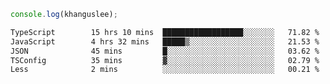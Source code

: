 ```js
console.log(khanguslee);
```

<!--START_SECTION:waka-->

```txt
TypeScript        15 hrs 10 mins  ██████████████████░░░░░░░   71.82 %
JavaScript        4 hrs 32 mins   █████▒░░░░░░░░░░░░░░░░░░░   21.53 %
JSON              45 mins         █░░░░░░░░░░░░░░░░░░░░░░░░   03.62 %
TSConfig          35 mins         ▓░░░░░░░░░░░░░░░░░░░░░░░░   02.79 %
Less              2 mins          ░░░░░░░░░░░░░░░░░░░░░░░░░   00.21 %
```

<!--END_SECTION:waka-->

<!--
**khanguslee/khanguslee** is a ✨ _special_ ✨ repository because its `README.md` (this file) appears on your GitHub profile.

Here are some ideas to get you started:

- 🔭 I’m currently working on ...
- 🌱 I’m currently learning ...
- 👯 I’m looking to collaborate on ...
- 🤔 I’m looking for help with ...
- 💬 Ask me about ...
- 📫 How to reach me: ...
- 😄 Pronouns: ...
- ⚡ Fun fact: ...
-->
